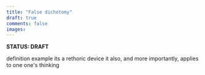 ```yaml
---
title: "False dichotomy"
draft: true
comments: false
images:
---
```


**STATUS: DRAFT**

definition
example
its a rethoric device
it also, and more importantly, applies to one one's thinking